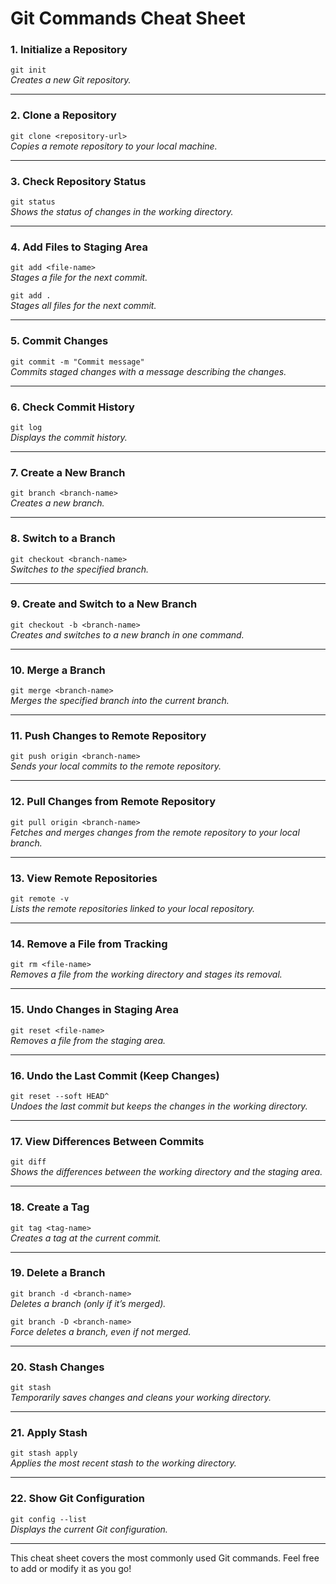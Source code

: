 # Git Commands Cheat Sheet

### 1. **Initialize a Repository**
`git init`  
*Creates a new Git repository.*

---

### 2. **Clone a Repository**
`git clone <repository-url>`  
*Copies a remote repository to your local machine.*

---

### 3. **Check Repository Status**
`git status`  
*Shows the status of changes in the working directory.*

---

### 4. **Add Files to Staging Area**
`git add <file-name>`  
*Stages a file for the next commit.*

`git add .`  
*Stages all files for the next commit.*

---

### 5. **Commit Changes**
`git commit -m "Commit message"`  
*Commits staged changes with a message describing the changes.*

---

### 6. **Check Commit History**
`git log`  
*Displays the commit history.*

---

### 7. **Create a New Branch**
`git branch <branch-name>`  
*Creates a new branch.*

---

### 8. **Switch to a Branch**
`git checkout <branch-name>`  
*Switches to the specified branch.*

---

### 9. **Create and Switch to a New Branch**
`git checkout -b <branch-name>`  
*Creates and switches to a new branch in one command.*

---

### 10. **Merge a Branch**
`git merge <branch-name>`  
*Merges the specified branch into the current branch.*

---

### 11. **Push Changes to Remote Repository**
`git push origin <branch-name>`  
*Sends your local commits to the remote repository.*

---

### 12. **Pull Changes from Remote Repository**
`git pull origin <branch-name>`  
*Fetches and merges changes from the remote repository to your local branch.*

---

### 13. **View Remote Repositories**
`git remote -v`  
*Lists the remote repositories linked to your local repository.*

---

### 14. **Remove a File from Tracking**
`git rm <file-name>`  
*Removes a file from the working directory and stages its removal.*

---

### 15. **Undo Changes in Staging Area**
`git reset <file-name>`  
*Removes a file from the staging area.*

---

### 16. **Undo the Last Commit (Keep Changes)**
`git reset --soft HEAD^`  
*Undoes the last commit but keeps the changes in the working directory.*

---

### 17. **View Differences Between Commits**
`git diff`  
*Shows the differences between the working directory and the staging area.*

---

### 18. **Create a Tag**
`git tag <tag-name>`  
*Creates a tag at the current commit.*

---

### 19. **Delete a Branch**
`git branch -d <branch-name>`  
*Deletes a branch (only if it’s merged).*

`git branch -D <branch-name>`  
*Force deletes a branch, even if not merged.*

---

### 20. **Stash Changes**
`git stash`  
*Temporarily saves changes and cleans your working directory.*

---

### 21. **Apply Stash**
`git stash apply`  
*Applies the most recent stash to the working directory.*

---

### 22. **Show Git Configuration**
`git config --list`  
*Displays the current Git configuration.*

---

This cheat sheet covers the most commonly used Git commands. Feel free to add or modify it as you go!
